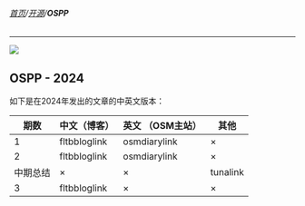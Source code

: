 ###### [首页](../../../README.md)/[开源](../foss_overview.md)/**OSPP**

<hr/>

![](https://osmchina.oss-accelerate.aliyuncs.com/static/probe.homepage.pages.foss.ospp.2024.jpg)

## OSPP - 2024

如下是在2024年发出的文章的中英文版本：

| 期数 | 中文（博客） | 英文 （OSM主站） | 其他 |
| --- | --- | --- | --- |
| 1 | fltbbloglink | osmdiarylink | × |
| 2 | fltbbloglink | osmdiarylink | × |
| 中期总结 | × | × | tunalink |
| 3 | fltbbloglink | × | × |